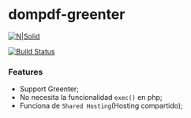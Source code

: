 # dompdf-greenter
[![N|Solid](https://cldup.com/dTxpPi9lDf.thumb.png)](https://megadatum.com/)

[![Build Status](https://travis-ci.org/joemccann/dillinger.svg?branch=master)](https://travis-ci.org/joemccann/dillinger)

### Features

- Support Greenter;
- No necesita la funcionalidad `exec()` en php;
- Funciona de `Shared Hosting`(Hosting compartido);
